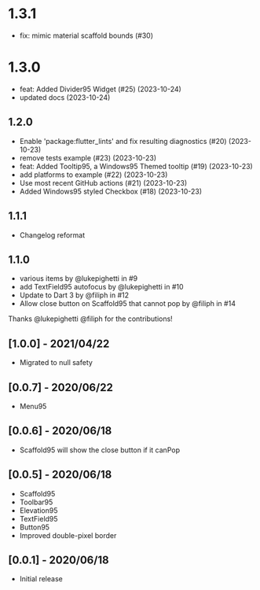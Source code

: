 # 1.3.1

- fix: mimic material scaffold bounds (#30)

# 1.3.0

- feat: Added Divider95 Widget (#25) (2023-10-24)
- updated docs (2023-10-24)

## 1.2.0

- Enable 'package:flutter_lints' and fix resulting diagnostics (#20) (2023-10-23)
- remove tests example (#23) (2023-10-23)
- feat: Added Tooltip95, a Windows95 Themed tooltip (#19) (2023-10-23)
- add platforms to example (#22) (2023-10-23)
- Use most recent GitHub actions (#21) (2023-10-23)
- Added Windows95 styled Checkbox (#18) (2023-10-23)

## 1.1.1

- Changelog reformat

## 1.1.0

- various items by @lukepighetti in #9
- add TextField95 autofocus by @lukepighetti in #10
- Update to Dart 3 by @filiph in #12
- Allow close button on Scaffold95 that cannot pop by @filiph in #14

Thanks @lukepighetti @filiph for the contributions!

## [1.0.0] - 2021/04/22

- Migrated to null safety

## [0.0.7] - 2020/06/22

- Menu95

## [0.0.6] - 2020/06/18

- Scaffold95 will show the close button if it canPop

## [0.0.5] - 2020/06/18

- Scaffold95
- Toolbar95
- Elevation95
- TextField95
- Button95
- Improved double-pixel border

## [0.0.1] - 2020/06/18

- Initial release
